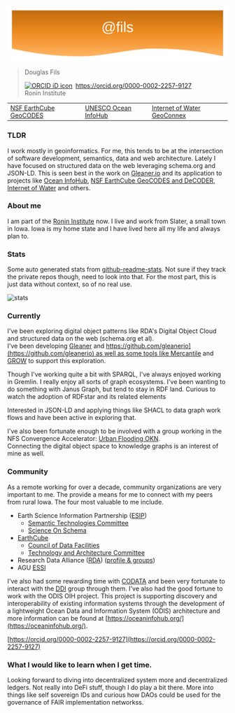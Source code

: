 <img src="https://raw.githubusercontent.com/fils/fils/master/images/banner.svg" alt="Banner image">

> Douglas Fils
> <div itemscope itemtype="https://schema.org/Person"><a itemprop="sameAs" content="https://orcid.org/0000-0002-2257-9127" href="https://orcid.org/0000-0002-2257-9127" target="orcid.widget" rel="me noopener noreferrer" style="vertical-align:top;"><img src="https://orcid.org/sites/default/files/images/orcid_16x16.png" style="width:1em;margin-right:.5em;" alt="ORCID iD icon">https://orcid.org/0000-0002-2257-9127</a></div>
> Ronin Institute

<table>
<tr>
<td>
<a href="https://geocodes.earthcube.org/">NSF EarthCube GeoCODES</a>
</td>
<td>
<a href="https://oceaninfohub.org/">UNESCO Ocean InfoHub</a>
</td>
<td>
<a href="https://internetofwater.org/geoconnex/">Internet of Water GeoConnex</a>
</td>
</tr>
</table>

### TLDR

I work mostly in geoinformatics.  For me, this tends to be at the intersection of
software development, semantics, data and web architecture.  Lately I have focused on structured data on the web leveraging schema.org and JSON-LD.  This is seen best in the work on [Gleaner.io](https://gleaner.io) and its application to 
projects like [Ocean InfoHub](https://oceaninfohub.org), [NSF EarthCube GeoCODES and DeCODER](https://geocodes.earthcube.org/), [Internet of Water](https://internetofwater.org/geoconnex/) and others.

### About me

I am part of the [Ronin Institute](https://ronininstitute.org/about/) now.
I live and work from Slater, a small town in Iowa.   Iowa is my
home state and I have lived here all my life and always plan to.

### Stats

Some auto generated stats from [github-readme-stats](https://github.com/anuraghazra/github-readme-stats).  Not sure if they 
track the private repos though, need to look into that.
For the most part, this is just data without context, so of no real use.

![stats](https://github-readme-stats.vercel.app/api?username=fils&show_icons=true&theme=buefy&hide_rank=true)


### Currently

I've been exploring digital object patterns like 
RDA's Digital Object Cloud and structured data on the web (schema.org et al).   
I've been developing [Gleaner](https://gleaner.io/) and
[https://github.com/gleanerio](https://github.com/gleanerio) as well as some
tools like Mercantile](https://github.com/earthcubearchitecture-project418/mercantile)
and [GROW](https://github.com/fils/goobjectweb) to support this exploration.  

Though I've working quite a bit with SPARQL, I've always enjoyed working in Gremlin.
I really enjoy all sorts of graph ecosystems.  I've been wanting to do something with
Janus Graph, but tend to stay in RDF land.  Curious to watch the adoption of RDFstar and
its related elements

Interested in JSON-LD and applying things like SHACL to data graph work
flows and have been active in exploring that.

I've also been fortunate enough to be involved with a group working in 
the NFS Convergence Accelerator:
[Urban Flooding OKN](https://www.nsf.gov/od/oia/convergence-accelerator/Award%20Listings/track-a.jsp).  
Connecting the digital object space to knowledge graphs is an interest of mine as well.  

### Community

As a remote working for over a decade, community organizations are
very important to me. The provide a means for me to connect with my peers from 
rural Iowa.  The four most valuable to me include.

* Earth Science Information Partnership ([ESIP](https://www.esipfed.org/))
    * [Semantic Technologies Committee](http://wiki.esipfed.org/index.php/Semantic_Technologies)
    * [Science On Schema](https://github.com/ESIPFed/science-on-schema.org)
* [EarthCube](https://www.earthcube.org/)
    * [Council of Data Facilities](https://www.earthcube.org/group/council-data-facilities)
    * [Technology and Architecture Committee](https://www.earthcube.org/group/technology-architecture-committee)
* Research Data Alliance ([RDA](https://www.rd-alliance.org/)) ([profile & groups](https://www.rd-alliance.org/users/fils))
* AGU [ESSI](https://connect.agu.org/essi/home)

I've also had some rewarding time with [CODATA](https://codata.org/) and been very fortunate to interact with the 
[DDI](https://ddialliance.org/) group through them.  I've also had the good fortune to work with the ODIS OIH 
project.  This project is  supporting discovery and interoperability of existing information systems through the 
development of a lightweight Ocean Data and Information System (ODIS) architecture and more information 
can be found at [https://oceaninfohub.org/](https://oceaninfohub.org/).

[https://orcid.org/0000-0002-2257-9127](https://orcid.org/0000-0002-2257-9127)

### What I would like to learn when I get time.

Looking forward to diving into decentralized system more and decentralized ledgers.
Not really  into DeFi stuff, though I do play a bit there.  More into things like
self sovereign IDs and curious how DAOs could be used for the governance of
FAIR implementation networkss.

